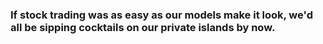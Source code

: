 ### If stock trading was as easy as our models make it look, we'd all be sipping cocktails on our private islands by now.
